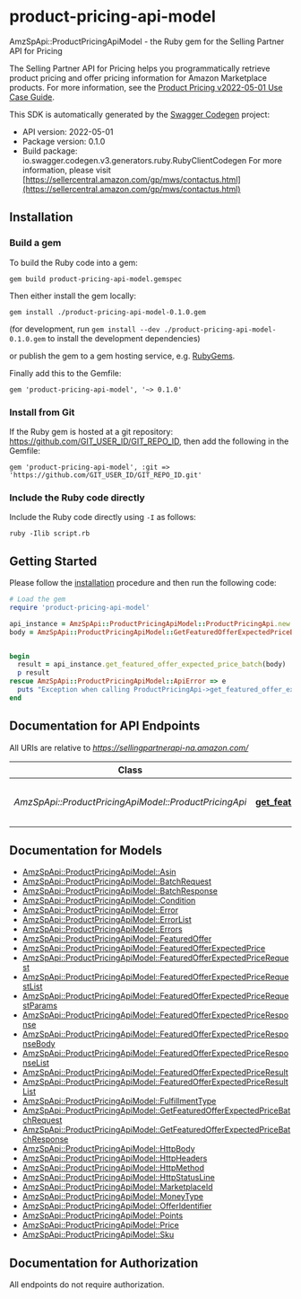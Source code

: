 # product-pricing-api-model

AmzSpApi::ProductPricingApiModel - the Ruby gem for the Selling Partner API for Pricing

The Selling Partner API for Pricing helps you programmatically retrieve product pricing and offer pricing information for Amazon Marketplace products.  For more information, see the [Product Pricing v2022-05-01 Use Case Guide](doc:product-pricing-api-v2022-05-01-use-case-guide).

This SDK is automatically generated by the [Swagger Codegen](https://github.com/swagger-api/swagger-codegen) project:

- API version: 2022-05-01
- Package version: 0.1.0
- Build package: io.swagger.codegen.v3.generators.ruby.RubyClientCodegen
For more information, please visit [https://sellercentral.amazon.com/gp/mws/contactus.html](https://sellercentral.amazon.com/gp/mws/contactus.html)

## Installation

### Build a gem

To build the Ruby code into a gem:

```shell
gem build product-pricing-api-model.gemspec
```

Then either install the gem locally:

```shell
gem install ./product-pricing-api-model-0.1.0.gem
```
(for development, run `gem install --dev ./product-pricing-api-model-0.1.0.gem` to install the development dependencies)

or publish the gem to a gem hosting service, e.g. [RubyGems](https://rubygems.org/).

Finally add this to the Gemfile:

    gem 'product-pricing-api-model', '~> 0.1.0'

### Install from Git

If the Ruby gem is hosted at a git repository: https://github.com/GIT_USER_ID/GIT_REPO_ID, then add the following in the Gemfile:

    gem 'product-pricing-api-model', :git => 'https://github.com/GIT_USER_ID/GIT_REPO_ID.git'

### Include the Ruby code directly

Include the Ruby code directly using `-I` as follows:

```shell
ruby -Ilib script.rb
```

## Getting Started

Please follow the [installation](#installation) procedure and then run the following code:
```ruby
# Load the gem
require 'product-pricing-api-model'

api_instance = AmzSpApi::ProductPricingApiModel::ProductPricingApi.new
body = AmzSpApi::ProductPricingApiModel::GetFeaturedOfferExpectedPriceBatchRequest.new # GetFeaturedOfferExpectedPriceBatchRequest | 


begin
  result = api_instance.get_featured_offer_expected_price_batch(body)
  p result
rescue AmzSpApi::ProductPricingApiModel::ApiError => e
  puts "Exception when calling ProductPricingApi->get_featured_offer_expected_price_batch: #{e}"
end
```

## Documentation for API Endpoints

All URIs are relative to *https://sellingpartnerapi-na.amazon.com/*

Class | Method | HTTP request | Description
------------ | ------------- | ------------- | -------------
*AmzSpApi::ProductPricingApiModel::ProductPricingApi* | [**get_featured_offer_expected_price_batch**](docs/ProductPricingApi.md#get_featured_offer_expected_price_batch) | **POST** /batches/products/pricing/2022-05-01/offer/featuredOfferExpectedPrice | 

## Documentation for Models

 - [AmzSpApi::ProductPricingApiModel::Asin](docs/Asin.md)
 - [AmzSpApi::ProductPricingApiModel::BatchRequest](docs/BatchRequest.md)
 - [AmzSpApi::ProductPricingApiModel::BatchResponse](docs/BatchResponse.md)
 - [AmzSpApi::ProductPricingApiModel::Condition](docs/Condition.md)
 - [AmzSpApi::ProductPricingApiModel::Error](docs/Error.md)
 - [AmzSpApi::ProductPricingApiModel::ErrorList](docs/ErrorList.md)
 - [AmzSpApi::ProductPricingApiModel::Errors](docs/Errors.md)
 - [AmzSpApi::ProductPricingApiModel::FeaturedOffer](docs/FeaturedOffer.md)
 - [AmzSpApi::ProductPricingApiModel::FeaturedOfferExpectedPrice](docs/FeaturedOfferExpectedPrice.md)
 - [AmzSpApi::ProductPricingApiModel::FeaturedOfferExpectedPriceRequest](docs/FeaturedOfferExpectedPriceRequest.md)
 - [AmzSpApi::ProductPricingApiModel::FeaturedOfferExpectedPriceRequestList](docs/FeaturedOfferExpectedPriceRequestList.md)
 - [AmzSpApi::ProductPricingApiModel::FeaturedOfferExpectedPriceRequestParams](docs/FeaturedOfferExpectedPriceRequestParams.md)
 - [AmzSpApi::ProductPricingApiModel::FeaturedOfferExpectedPriceResponse](docs/FeaturedOfferExpectedPriceResponse.md)
 - [AmzSpApi::ProductPricingApiModel::FeaturedOfferExpectedPriceResponseBody](docs/FeaturedOfferExpectedPriceResponseBody.md)
 - [AmzSpApi::ProductPricingApiModel::FeaturedOfferExpectedPriceResponseList](docs/FeaturedOfferExpectedPriceResponseList.md)
 - [AmzSpApi::ProductPricingApiModel::FeaturedOfferExpectedPriceResult](docs/FeaturedOfferExpectedPriceResult.md)
 - [AmzSpApi::ProductPricingApiModel::FeaturedOfferExpectedPriceResultList](docs/FeaturedOfferExpectedPriceResultList.md)
 - [AmzSpApi::ProductPricingApiModel::FulfillmentType](docs/FulfillmentType.md)
 - [AmzSpApi::ProductPricingApiModel::GetFeaturedOfferExpectedPriceBatchRequest](docs/GetFeaturedOfferExpectedPriceBatchRequest.md)
 - [AmzSpApi::ProductPricingApiModel::GetFeaturedOfferExpectedPriceBatchResponse](docs/GetFeaturedOfferExpectedPriceBatchResponse.md)
 - [AmzSpApi::ProductPricingApiModel::HttpBody](docs/HttpBody.md)
 - [AmzSpApi::ProductPricingApiModel::HttpHeaders](docs/HttpHeaders.md)
 - [AmzSpApi::ProductPricingApiModel::HttpMethod](docs/HttpMethod.md)
 - [AmzSpApi::ProductPricingApiModel::HttpStatusLine](docs/HttpStatusLine.md)
 - [AmzSpApi::ProductPricingApiModel::MarketplaceId](docs/MarketplaceId.md)
 - [AmzSpApi::ProductPricingApiModel::MoneyType](docs/MoneyType.md)
 - [AmzSpApi::ProductPricingApiModel::OfferIdentifier](docs/OfferIdentifier.md)
 - [AmzSpApi::ProductPricingApiModel::Points](docs/Points.md)
 - [AmzSpApi::ProductPricingApiModel::Price](docs/Price.md)
 - [AmzSpApi::ProductPricingApiModel::Sku](docs/Sku.md)

## Documentation for Authorization

 All endpoints do not require authorization.

